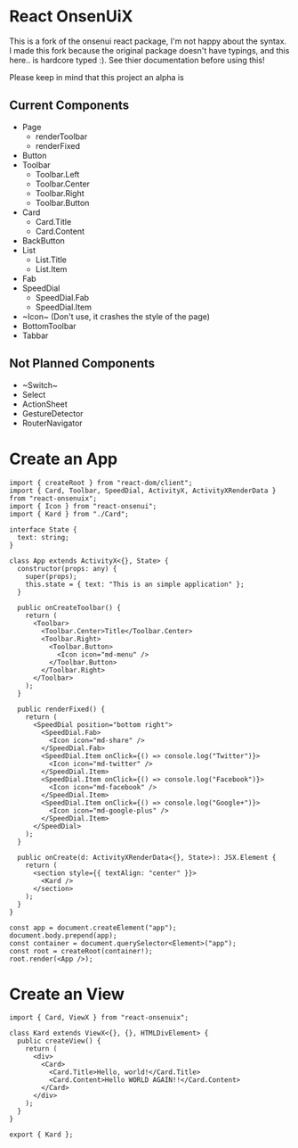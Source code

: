 # React OnsenUiX

This is a fork of the onsenui react package, I'm not happy about the syntax. I made this fork because the original package doesn't have typings, and this here.. is hardcore typed :). See thier documentation before using this!

Please keep in mind that this project an alpha is

## Current Components

- Page
  - renderToolbar
  - renderFixed
- Button
- Toolbar
  - Toolbar.Left
  - Toolbar.Center
  - Toolbar.Right
  - Toolbar.Button
- Card
  - Card.Title
  - Card.Content
- BackButton
- List
  - List.Title
  - List.Item
- Fab
- SpeedDial
  - SpeedDial.Fab
  - SpeedDial.Item
- ~Icon~ (Don't use, it crashes the style of the page)
- BottomToolbar
- Tabbar

## Not Planned Components

- ~Switch~
- Select
- ActionSheet
- GestureDetector
- RouterNavigator

# Create an App

```tsx
import { createRoot } from "react-dom/client";
import { Card, Toolbar, SpeedDial, ActivityX, ActivityXRenderData } from "react-onsenuix";
import { Icon } from "react-onsenui";
import { Kard } from "./Card";

interface State {
  text: string;
}

class App extends ActivityX<{}, State> {
  constructor(props: any) {
    super(props);
    this.state = { text: "This is an simple application" };
  }

  public onCreateToolbar() {
    return (
      <Toolbar>
        <Toolbar.Center>Title</Toolbar.Center>
        <Toolbar.Right>
          <Toolbar.Button>
            <Icon icon="md-menu" />
          </Toolbar.Button>
        </Toolbar.Right>
      </Toolbar>
    );
  }

  public renderFixed() {
    return (
      <SpeedDial position="bottom right">
        <SpeedDial.Fab>
          <Icon icon="md-share" />
        </SpeedDial.Fab>
        <SpeedDial.Item onClick={() => console.log("Twitter")}>
          <Icon icon="md-twitter" />
        </SpeedDial.Item>
        <SpeedDial.Item onClick={() => console.log("Facebook")}>
          <Icon icon="md-facebook" />
        </SpeedDial.Item>
        <SpeedDial.Item onClick={() => console.log("Google+")}>
          <Icon icon="md-google-plus" />
        </SpeedDial.Item>
      </SpeedDial>
    );
  }

  public onCreate(d: ActivityXRenderData<{}, State>): JSX.Element {
    return (
      <section style={{ textAlign: "center" }}>
        <Kard />
      </section>
    );
  }
}

const app = document.createElement("app");
document.body.prepend(app);
const container = document.querySelector<Element>("app");
const root = createRoot(container!);
root.render(<App />);
```

# Create an View

```tsx
import { Card, ViewX } from "react-onsenuix";

class Kard extends ViewX<{}, {}, HTMLDivElement> {
  public createView() {
    return (
      <div>
        <Card>
          <Card.Title>Hello, world!</Card.Title>
          <Card.Content>Hello WORLD AGAIN!!</Card.Content>
        </Card>
      </div>
    );
  }
}

export { Kard };
```
